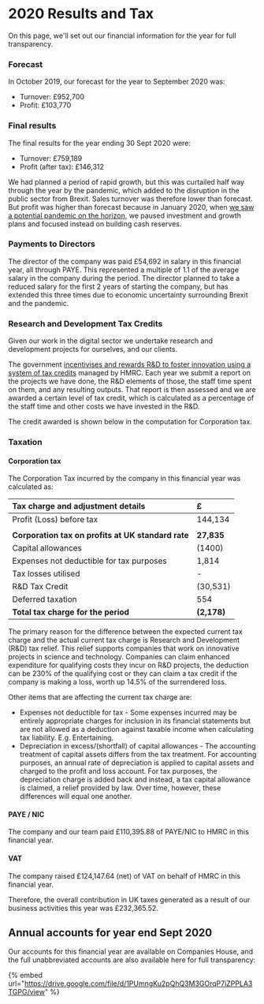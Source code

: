 # 2020 Results and Tax

On this page, we'll set out our financial information for the year for full transparency.

### Forecast

In October 2019, our forecast for the year to September 2020 was:

* Turnover: £952,700
* Profit: £103,770

### Final results

The final results for the year ending 30 Sept 2020 were:

* Turnover: £759,189
* Profit \(after tax\): £146,312

We had planned a period of rapid growth, but this was curtailed half way through the year by the pandemic, which added to the disruption in the public sector from Brexit. Sales turnover was therefore lower than forecast. But profit was higher than forecast because in January 2020, when [we saw a potential pandemic on the horizon](https://www.agencyradar.io/blog/planning-for/), we paused investment and growth plans and focused instead on building cash reserves.

### Payments to Directors

The director of the company was paid £54,692 in salary in this financial year, all through PAYE. This represented a multiple of 1.1 of the average salary in the company during the period. The director planned to take a reduced salary for the first 2 years of starting the company, but has extended this three times due to economic uncertainty surrounding Brexit and the pandemic.

### Research and Development Tax Credits

Given our work in the digital sector we undertake research and development projects for ourselves, and our clients. 

The government [incentivises and rewards R&D to foster innovation using a system of tax credits](https://www.gov.uk/guidance/corporation-tax-research-and-development-tax-relief-for-small-and-medium-sized-enterprises) managed by HMRC. Each year we submit a report on the projects we have done, the R&D elements of those, the staff time spent on them, and any resulting outputs. That report is then assessed and we are awarded a certain level of tax credit, which is calculated as a percentage of the staff time and other costs we have invested in the R&D.

The credit awarded is shown below in the computation for Corporation tax.

### Taxation

#### Corporation tax

The Corporation Tax incurred by the company in this financial year was calculated as:

| Tax charge and adjustment details | £ |
| :--- | :--- |
| Profit \(Loss\) before tax | 144,134 |
|  |  |
| **Corporation tax on profits at UK standard rate** | **27,835** |
| Capital allowances | \(1400\) |
| Expenses not deductible for tax purposes | 1,814 |
| Tax losses utilised | - |
| R&D Tax Credit | \(30,531\) |
| Deferred taxation | 554 |
| **Total tax charge for the period** | **\(2,178\)** |

The primary reason for the difference between the expected current tax charge and the actual current tax charge is Research and Development \(R&D\) tax relief. This relief supports companies that work on innovative projects in science and technology. Companies can claim enhanced expenditure for qualifying costs they incur on R&D projects, the deduction can be 230% of the qualifying cost or they can claim a tax credit if the company is making a loss, worth up 14.5% of the surrendered loss.

Other items that are affecting the current tax charge are:

* Expenses not deductible for tax - Some expenses incurred may be entirely appropriate charges for inclusion in its financial statements but are not allowed as a deduction against taxable income when calculating tax liability. E.g. Entertaining.
* Depreciation in excess/\(shortfall\) of capital allowances - The accounting treatment of capital assets differs from the tax treatment. For accounting purposes, an annual rate of depreciation is applied to capital assets and charged to the profit and loss account. For tax purposes, the depreciation charge is added back and instead, a tax capital allowance is claimed, a relief provided by law. Over time, however, these differences will equal one another.



#### PAYE / NIC

The company and our team paid £110,395.88 of PAYE/NIC to HMRC in this financial year.

#### VAT

The company raised £124,147.64 \(net\) of VAT on behalf of HMRC in this financial year.



Therefore, the overall contribution in UK taxes generated as a result of our business activities this year was £232,365.52.

## Annual accounts for year end Sept 2020

Our accounts for this financial year are available on Companies House, and the full unabbreviated accounts are also available here for full transparency:

{% embed url="https://drive.google.com/file/d/1PUmngKu2pQhQ3M3GOrqP7iZPPLA3TGPG/view" %}



